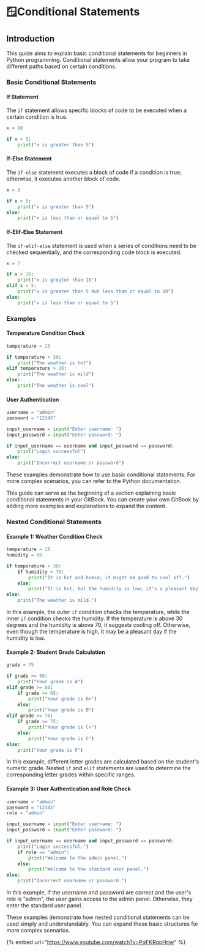# 🪟Conditional Statements

## Introduction

This guide aims to explain basic conditional statements for beginners in Python programming. Conditional statements allow your program to take different paths based on certain conditions.

### Basic Conditional Statements

#### If Statement

The `if` statement allows specific blocks of code to be executed when a certain condition is true.

```python
x = 10

if x > 5:
    print("x is greater than 5")
```

#### If-Else Statement

The `if-else` statement executes a block of code if a condition is true; otherwise, it executes another block of code.

```python
x = 3

if x > 5:
    print("x is greater than 5")
else:
    print("x is less than or equal to 5")
```

#### If-Elif-Else Statement

The `if-elif-else` statement is used when a series of conditions need to be checked sequentially, and the corresponding code block is executed.

```python
x = 7

if x > 10:
    print("x is greater than 10")
elif x > 5:
    print("x is greater than 5 but less than or equal to 10")
else:
    print("x is less than or equal to 5")
```

### Examples

#### Temperature Condition Check

```python
temperature = 25

if temperature > 30:
    print("The weather is hot")
elif temperature > 20:
    print("The weather is mild")
else:
    print("The weather is cool")
```

#### User Authentication

```python
username = "admin"
password = "12345"

input_username = input("Enter username: ")
input_password = input("Enter password: ")

if input_username == username and input_password == password:
    print("Login successful")
else:
    print("Incorrect username or password")
```

These examples demonstrate how to use basic conditional statements. For more complex scenarios, you can refer to the Python documentation.

This guide can serve as the beginning of a section explaining basic conditional statements in your GitBook. You can create your own GitBook by adding more examples and explanations to expand the content.

### Nested Conditional Statements

#### Example 1: Weather Condition Check

```python
temperature = 28
humidity = 60

if temperature > 30:
    if humidity > 70:
        print("It is hot and humid; it might be good to cool off.")
    else:
        print("It is hot, but the humidity is low; it's a pleasant day!")
else:
    print("The weather is mild.")
```

In this example, the outer `if` condition checks the temperature, while the inner `if` condition checks the humidity. If the temperature is above 30 degrees and the humidity is above 70, it suggests cooling off. Otherwise, even though the temperature is high, it may be a pleasant day if the humidity is low.

#### Example 2: Student Grade Calculation

```python
grade = 75

if grade >= 90:
    print("Your grade is A")
elif grade >= 80:
    if grade >= 85:
        print("Your grade is B+")
    else:
        print("Your grade is B")
elif grade >= 70:
    if grade >= 75:
        print("Your grade is C+")
    else:
        print("Your grade is C")
else:
    print("Your grade is F")
```

In this example, different letter grades are calculated based on the student's numeric grade. Nested `if` and `elif` statements are used to determine the corresponding letter grades within specific ranges.

#### Example 3: User Authentication and Role Check

```python
username = "admin"
password = "12345"
role = "admin"

input_username = input("Enter username: ")
input_password = input("Enter password: ")

if input_username == username and input_password == password:
    print("Login successful.")
    if role == "admin":
        print("Welcome to the admin panel.")
    else:
        print("Welcome to the standard user panel.")
else:
    print("Incorrect username or password.")
```

In this example, if the username and password are correct and the user's role is "admin", the user gains access to the admin panel. Otherwise, they enter the standard user panel.

These examples demonstrate how nested conditional statements can be used simply and understandably. You can expand these basic structures for more complex scenarios.



{% embed url="https://www.youtube.com/watch?v=PqFKRqpHrjw" %}
